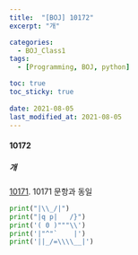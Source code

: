```yaml
---
title:  "[BOJ] 10172"
excerpt: "개"

categories:
  - BOJ_Class1
tags:
  - [Programming, BOJ, python]

toc: true
toc_sticky: true
 
date: 2021-08-05
last_modified_at: 2021-08-05
---
```

#### 10172
##### 개

[10171](https://stevearsenelee.github.io/boj_class1/BOJ-10171/).
10171 문항과 동일

```python
print("|\\_/|")
print("|q p|   /}")
print('( 0 )"""\\')
print('|"^"`    |')
print('||_/=\\\\__|')
```